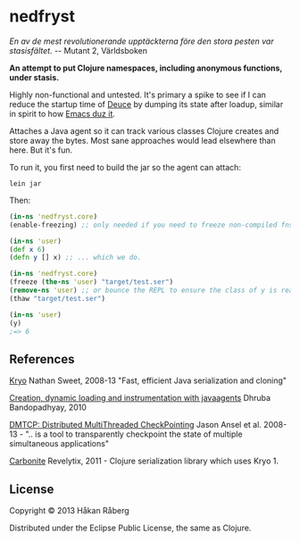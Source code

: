 # nedfryst

*En av de mest revolutionerande upptäckterna före den stora pesten var stasisfältet.* -- Mutant 2, Världsboken

**An attempt to put Clojure namespaces, including anonymous functions, under stasis.**

Highly non-functional and untested. It's primary a spike to see if I can reduce the startup time of [Deuce](https://github.com/hraberg/deuce) by dumping its state after loadup, similar in spirit to how [Emacs duz it](http://www.gnu.org/software/emacs/manual/html_node/elisp/Building-Emacs.html).

Attaches a Java agent so it can track various classes Clojure creates and store away the bytes.
Most sane approaches would lead elsewhere than here. But it's fun.

To run it, you first need to build the jar so the agent can attach:

    lein jar

Then:

```clj
(in-ns 'nedfryst.core)
(enable-freezing) ;; only needed if you need to freeze non-compiled fns.

(in-ns 'user)
(def x 6)
(defn y [] x) ;; ... which we do.

(in-ns 'nedfryst.core)
(freeze (the-ns 'user) "target/test.ser")
(remove-ns 'user) ;; or bounce the REPL to ensure the class of y is really gone.
(thaw "target/test.ser")

(in-ns 'user)
(y)
;=> 6
```

## References

[Kryo](https://code.google.com/p/kryo/) Nathan Sweet, 2008-13 "Fast, efficient Java serialization and cloning"

[Creation, dynamic loading and instrumentation with javaagents](http://dhruba.name/2010/02/07/creation-dynamic-loading-and-instrumentation-with-javaagents/) Dhruba Bandopadhyay, 2010

[DMTCP: Distributed MultiThreaded CheckPointing](http://dmtcp.sourceforge.net/) Jason Ansel et al. 2008-13 - ".. is a tool to transparently checkpoint the state of multiple simultaneous applications"

[Carbonite](https://github.com/revelytix/carbonite) Revelytix, 2011 - Clojure serialization library which uses Kryo 1.


## License

Copyright © 2013 Håkan Råberg

Distributed under the Eclipse Public License, the same as Clojure.

